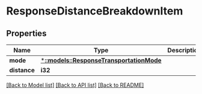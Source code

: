 # ResponseDistanceBreakdownItem

## Properties

Name | Type | Description | Notes
------------ | ------------- | ------------- | -------------
**mode** | [***::models::ResponseTransportationMode**](ResponseTransportationMode.md) |  | 
**distance** | **i32** |  | 

[[Back to Model list]](../README.md#documentation-for-models) [[Back to API list]](../README.md#documentation-for-api-endpoints) [[Back to README]](../README.md)


